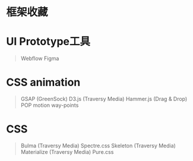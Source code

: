 # 框架收藏

# UI Prototype工具
> Webflow 
> Figma

# CSS animation
> GSAP (GreenSock)
> D3.js (Traversy Media)
> Hammer.js (Drag & Drop)
> POP motion
> way-points

# CSS 
> Bulma (Traversy Media)
> Spectre.css
> Skeleton  (Traversy Media)
> Materialize (Traversy Media)
> Pure.css